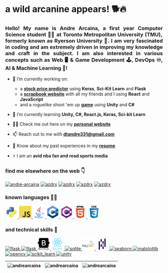 <h1 align="left">a wild arcanine appears! 🐕🔥</h1>
<h3 align="justify">Hello! My name is Andre Arcaina, a first year Computer Science student 👨‍💻 at Toronto Metropolitan University (TMU), formerly known as Ryerson University 🏫. I am very fascinated in coding and am extremely driven in improving my knowledge and craft in the subject. I am also interested in various concepts such as Web 🖥️ & Game Development 🕹️, DevOps ♾️, AI & Machine Learning 🤖!</h3>

- 🔭 I’m currently working on: 
    - a [**stock price predictor**](https://github.com/andrearcaina/eth-predictor) using **Keras**, **Sci-Kit Learn** and **Flask**
    - a [**scrapbook website**](https://github.com/andrearcaina/Scrapbook) with all my friends and I using **React** and **JavaScript**
    - and a roguelike shoot 'em up [**game**](https://github.com/andrearcaina/Hells-Gate) using **Unity** and **C#**  

- 🌱 I’m currently learning  **Unity, C#, React.js, Keras, Sci-kit Learn**

- 👨‍💻 Check me out here on my [**personal website**](https://andrearcaina.github.io/)

- 📫 Reach out to me with **dtandre331@gmail.com**

- 📄 Know about my past experiences in my [**resume**](https://andrearcaina.github.io/resumes/Resume_7.pdf)

- ⚡ I am an **avid nba fan and read sports media**

<h3 align="left">find me elsewhere on the web 👇</h3>
    <p align="left">
      <a href="https://linkedin.com/in/andre-arcaina" target="blank"
        ><img
          align="center"
          src="https://raw.githubusercontent.com/rahuldkjain/github-profile-readme-generator/master/src/images/icons/Social/linked-in-alt.svg"
          alt="andre-arcaina"
          height="30"
          width="40"
      /></a>
      <a href="https://instagram.com/azdrx" target="blank"
        ><img
          align="center"
          src="https://raw.githubusercontent.com/rahuldkjain/github-profile-readme-generator/master/src/images/icons/Social/instagram.svg"
          alt="azdrx"
          height="30"
          width="40"
      /></a>
      <a href="https://www.leetcode.com/andrearcaina" target="blank"
        ><img
          align="center"
          src="https://raw.githubusercontent.com/rahuldkjain/github-profile-readme-generator/master/src/images/icons/Social/leet-code.svg"
          alt="azdrx"
          height="30"
          width="40"
      /></a>
      <a href="https://www.kaggle.com/andrearcaina" target="blank"
        ><img
          align="center"
          src="https://raw.githubusercontent.com/rahuldkjain/github-profile-readme-generator/master/src/images/icons/Social/kaggle.svg"
          alt="azdrx"
          height="30"
          width="40"
      /></a>
      <a href="https://devpost.com/andrearcaina" target="blank"
        ><img
          align="center"
          src="https://seeklogo.com/images/D/devpost-logo-95FF685C5D-seeklogo.com.png"
          alt="azdrx"
          height="30"
          width="40"
      /></a>
    </p>

<h3 align="left">known languages 🧑‍💻</h3>
    <p align="left">
      <a href="https://www.python.org" target="_blank" rel="noreferrer">
        <img
          src="https://raw.githubusercontent.com/devicons/devicon/master/icons/python/python-original.svg"
          alt="python"
          width="40"
          height="40"
        />
      </a>
      <a
        href="https://developer.mozilla.org/en-US/docs/Web/JavaScript"
        target="_blank"
        rel="noreferrer"
      >
        <img
          src="https://raw.githubusercontent.com/devicons/devicon/master/icons/javascript/javascript-original.svg"
          alt="javascript"
          width="40"
          height="40"
        />
      </a>
      <a href="https://www.java.com" target="_blank" rel="noreferrer">
        <img
          src="https://raw.githubusercontent.com/devicons/devicon/master/icons/java/java-original.svg"
          alt="java"
          width="40"
          height="40"
        />
      </a>
      <a
        href="https://www.w3schools.com/cpp/"
        target="_blank"
        rel="noreferrer"
      >
        <img
          src="https://raw.githubusercontent.com/devicons/devicon/master/icons/cplusplus/cplusplus-original.svg"
          alt="cplusplus"
          width="40"
          height="40"
        />
      </a>
      <a href="https://www.w3schools.com/cs/" target="_blank" rel="noreferrer"> 
          <img 
               src="https://raw.githubusercontent.com/devicons/devicon/master/icons/csharp/csharp-original.svg" 
               alt="csharp" 
               width="40" 
               height="40"/> 
      </a>
      <a href="https://www.w3.org/html/" target="_blank" rel="noreferrer">
        <img
          src="https://raw.githubusercontent.com/devicons/devicon/master/icons/html5/html5-original-wordmark.svg"
          alt="html5"
          width="40"
          height="40"
        />
      </a>
      <a
        href="https://www.w3schools.com/css/"
        target="_blank"
        rel="noreferrer"
      >
        <img
          src="https://raw.githubusercontent.com/devicons/devicon/master/icons/css3/css3-original-wordmark.svg"
          alt="css3"
          width="40"
          height="40"
        />
      </a>
    </p>
    <h3 align="left">and technical skills 🤖</h3>
    <p align="left">
      <a
        href="https://streamlit.io/"
        target="_blank"
        rel="noreferrer"
      >
        <img
          src="https://streamlit.io/images/brand/streamlit-mark-color.svg"
          alt="flask"
          width="40"
          height="40"
        />
      </a>
      <a
        href="https://flask.palletsprojects.com/"
        target="_blank"
        rel="noreferrer"
      >
        <img
          src="https://www.vectorlogo.zone/logos/pocoo_flask/pocoo_flask-icon.svg"
          alt="flask"
          width="40"
          height="40"
        />
      </a>
      <a href="https://getbootstrap.com" target="_blank" rel="noreferrer">
        <img
          src="https://raw.githubusercontent.com/devicons/devicon/master/icons/bootstrap/bootstrap-plain-wordmark.svg"
          alt="bootstrap"
          width="40"
          height="40"
        />
      </a>
      <a href="https://reactjs.org/" target="_blank" rel="noreferrer"> 
          <img 
               src="https://raw.githubusercontent.com/devicons/devicon/master/icons/react/react-original-wordmark.svg" 
               alt="react" 
               width="40" 
               height="40"/>           
      </a>
      <a href="https://www.sqlite.org/" target="_blank" rel="noreferrer"> 
          <img 
               src="https://www.vectorlogo.zone/logos/sqlite/sqlite-icon.svg" 
               alt="sqlite"
               width="40" 
               height="40"/> 
      </a> 
      <a href="https://www.mysql.com/" target="_blank" rel="noreferrer">
        <img
          src="https://raw.githubusercontent.com/devicons/devicon/master/icons/mysql/mysql-original-wordmark.svg"
          alt="mysql"
          width="40"
          height="40"
        />
      </a>
      <a href="https://pandas.pydata.org/" target="_blank" rel="noreferrer">
        <img
          src="https://raw.githubusercontent.com/devicons/devicon/2ae2a900d2f041da66e950e4d48052658d850630/icons/pandas/pandas-original.svg"
          alt="pandas"
          width="40"
          height="40"
        />
      </a>
      <a href="https://seaborn.pydata.org/" target="_blank" rel="noreferrer">
        <img
          src="https://seaborn.pydata.org/_images/logo-mark-lightbg.svg"
          alt="seaborn"
          width="40"
          height="40"
        />
      </a>
      <a href="https://matplotlib.org/" target="_blank" rel="noreferrer">
        <img
          src="https://avatars.githubusercontent.com/u/215947?s=280&v=4"
          alt="matplotlib"
          width="40"
          height="40"
        />
      </a> 
      <a href="https://opencv.org/" target="_blank" rel="noreferrer"> 
          <img 
               src="https://www.vectorlogo.zone/logos/opencv/opencv-icon.svg" 
               alt="opencv" 
               width="40" 
               height="40"/> 
      </a>
      <a href="https://scikit-learn.org/" target="_blank" rel="noreferrer">
        <img
          src="https://upload.wikimedia.org/wikipedia/commons/0/05/Scikit_learn_logo_small.svg"
          alt="scikit_learn"
          width="40"
          height="40"
        />
      </a>
      <a href="https://unity.com/" target="_blank" rel="noreferrer"> 
          <img 
               src="https://www.vectorlogo.zone/logos/unity3d/unity3d-icon.svg" 
               alt="unity"
               width="40" 
               height="40"/> 
      </a>
    </p>

| <img align="center" src="https://github-readme-stats.vercel.app/api?username=andrearcaina&hide=issues&count_private=true&include_all_commits=true&show_icons=true&theme=tokyonight&locale=en&hide_border=true" alt="andrearcaina" /> | <img align="center" src="https://github-readme-stats.vercel.app/api/top-langs/?username=andrearcaina&layout=compact&theme=tokyonight&hide_border=true&exclude_repo=the-www-blog,clean-water-foundation&langs_count=6" alt="andrearcaina" /> | <img align="center" src="https://github-readme-streak-stats.herokuapp.com?user=andrearcaina&theme=tokyonight&hide_border=true" alt="andrearcaina" /> |
| ------------- | ------------- | ------------- |
